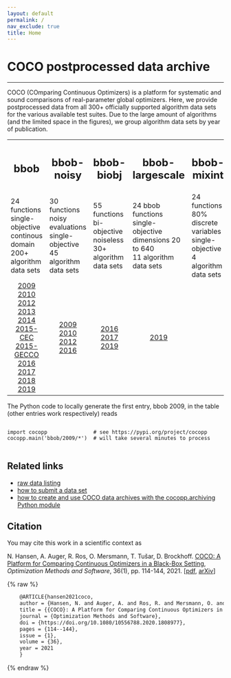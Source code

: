 ```yaml
---
layout: default
permalink: /
nav_exclude: true
title: Home
---
```

# COCO postprocessed data archive  #
---

COCO (COmparing Continuous Optimizers) is a platform for systematic and sound comparisons of real-parameter global optimizers. Here, we provide postprocessed data from all 300+ officially supported algorithm data sets for the various available test suites. Due to the large amount of algorithms (and the limited space in the figures), we group algorithm data sets by year of publication.


<table>
<tr>
  <th><h2>bbob</h2></th>
  <th><h2>bbob-noisy</h2></th>
  <th><h2>bbob-biobj</h2></th>
  <th><h2>bbob-largescale</h2></th>
  <th><h2>bbob-mixint</h2></th>
  <th><h2>bbob-constrained</h2></th>
</tr>
<tr>
  <td>24 functions<br />
	  single-objective<br />
	  continous domain<br />
	  200+ algorithm data sets
  </td>
  <td>30 functions<br />
	  noisy evaluations<br />
	  single-objective<br />
	  45 algorithm data sets
  </td>
  <td>55 functions<br />
	  bi-objective<br />
	  noiseless<br />
	  30+ algorithm data sets
  </td>
  <td>24 bbob functions<br />
	  single-objective<br />
	  dimensions 20 to 640<br />
	  11 algorithm data sets   
  </td>
  <td>24 functions<br />
	  80&#37; discrete variables<br />
	  single-objective<br />
	  4 algorithm data sets
  </td>
  <td>54 functions<br />
      from 9 &quot;raw&quot; bbob functions with<br />
      1 to (9 + &lfloor; 9n/2 &rfloor;) non-linear constraints<br />
	  1 baseline algorithm data set
  </td>
</tr>
<tr>
  <td style="text-align:center">
    <a href="./bbob/2009/index.html">2009</a><br />
	<a href="./bbob/2010/index.html">2010</a><br />
	<a href="./bbob/2012/index.html">2012</a><br />
	<a href="./bbob/2013/index.html">2013</a><br />
	<a href="./bbob/2014/index.html">2014</a><br />
	<a href="./bbob/2015-CEC/index.html">2015-CEC</a><br />
	<a href="./bbob/2015-GECCO/index.html">2015-GECCO</a><br />
	<a href="./bbob/2016/index.html">2016</a><br />
	<a href="./bbob/2017/index.html">2017</a><br />
	<a href="./bbob/2018/index.html">2018</a><br />
	<a href="./bbob/2019/index.html">2019</a><br />
  </td>
  <td style="text-align:center">
    <a href="./bbob-noisy/2009/index.html">2009</a><br />
    <a href="./bbob-noisy/2010/index.html">2010</a><br />
	<a href="./bbob-noisy/2012/index.html">2012</a><br />
	<a href="./bbob-noisy/2016/index.html">2016</a><br />
  </td>   
  <td style="text-align:center">
    <a href="./bbob-biobj/2016/index.html">2016</a><br />
	<a href="./bbob-biobj/2017/index.html">2017</a><br />
	<a href="./bbob-biobj/2019/index.html">2019</a><br />
  </td>  
  <td style="text-align:center">
	<a href="./bbob-largescale/2019/index.html">2019</a>
  </td>  
  <td style="text-align:center">
    <!--<a href="./bbob-mixint/2019/index.html">2019</a>-->
  </td>
  <td style="text-align:center">
    <!--<a href="./bbob-constrained/2022/index.html">2022</a>-->
  </td>
</tr>
</table>

The Python code to locally generate the first entry, bbob 2009,
in the table (other entries work respectively) reads

<pre>
<code class="python">
import cocopp               # see https://pypi.org/project/cocopp
cocopp.main('bbob/2009/*')  # will take several minutes to process
</code>
</pre>


Related links
---------------

* [raw data listing](https://numbbo.github.io/data-archive)
* [how to submit a data set](https://github.com/numbbo/coco/blob/master/howtos/publish-a-dataset-howto.md)
* [how to create and use COCO data archives with the cocopp.archiving Python module](https://github.com/numbbo/coco/blob/master/code-postprocessing/cocopp/archiving.py)







Citation
--------

You may cite this work in a scientific context as

N. Hansen, A. Auger, R. Ros, O. Mersmann, T. Tušar, D. Brockhoff. [COCO: A Platform for Comparing Continuous Optimizers in a Black-Box Setting](https://doi.org/10.1080/10556788.2020.1808977), _Optimization Methods and Software_, 36(1), pp. 114-144, 2021. [[pdf](https://www.tandfonline.com/eprint/DQPF7YXFJVMTQBH8NKR8/pdf?target=10.1080/10556788.2020.1808977), [arXiv](https://arxiv.org/abs/1603.08785)]

{% raw %}
```latex
    @ARTICLE{hansen2021coco,
    author = {Hansen, N. and Auger, A. and Ros, R. and Mersmann, O. and Tu{\v s}ar, T. and Brockhoff, D.},
    title = {{COCO}: A Platform for Comparing Continuous Optimizers in a Black-Box Setting},
    journal = {Optimization Methods and Software},
    doi = {https://doi.org/10.1080/10556788.2020.1808977},
    pages = {114--144},
    issue = {1},
    volume = {36},
    year = 2021
    }
```
{% endraw %}

<link rel="stylesheet" href="{{ '/assets/css/custom.css' | relative_url }}"/>
